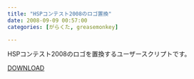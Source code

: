 ```yaml
---
title: "HSPコンテスト2008のロゴ置換"
date: 2008-09-09 00:57:00
categories: [がらくた, greasemonkey]

---
```


HSPコンテスト2008のロゴを置換するユーザースクリプトです。
	  
[DOWNLOAD][1] 

 [1]: /junk/greasemonkey/hspcontest_2008_logo_change.user.js

